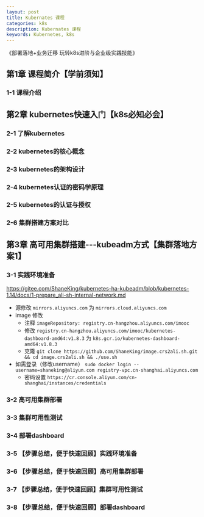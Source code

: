 ```yaml
---
layout: post
title: Kubernates 课程
categories: k8s
description: Kubernates 课程
keywords: Kubernetes, k8s
---
```



《部署落地+业务迁移 玩转k8s进阶与企业级实践技能》

## 第1章 课程简介【学前须知】
### 1-1 课程介绍
## 第2章 kubernetes快速入门【k8s必知必会】
### 2-1 了解kubernetes
### 2-2 kubernetes的核心概念
### 2-3 kubernetes的架构设计
### 2-4 kubernetes认证的密码学原理
### 2-5 kubernetes的认证与授权
### 2-6 集群搭建方案对比
## 第3章 高可用集群搭建---kubeadm方式【集群落地方案1】
### 3-1 实践环境准备
<https://gitee.com/ShaneKing/kubernetes-ha-kubeadm/blob/kubernetes-1.14/docs/1-prepare_ali-sh-internal-network.md>

- 源修改 `mirrors.aliyuncs.com` 为 `mirrors.cloud.aliyuncs.com`
- image 修改
  - 注释 `imageRepository: registry.cn-hangzhou.aliyuncs.com/imooc`
  - 修改 `registry.cn-hangzhou.aliyuncs.com/imooc/kubernetes-dashboard-amd64:v1.8.3` 为 `k8s.gcr.io/kubernetes-dashboard-amd64:v1.8.3`
  - 克隆 `git clone https://github.com/ShaneKing/image.crs2ali.sh.git && cd image.crs2ali.sh && ./use.sh`
- 如需登录（修改username） `sudo docker login --username=shaneking@aliyun.com registry-vpc.cn-shanghai.aliyuncs.com`
  - 密码设置 `https://cr.console.aliyun.com/cn-shanghai/instances/credentials`

### 3-2 高可用集群部署
### 3-3 集群可用性测试
### 3-4 部署dashboard
### 3-5 【步骤总结，便于快速回顾】实践环境准备
### 3-6 【步骤总结，便于快速回顾】高可用集群部署
### 3-7 【步骤总结，便于快速回顾】集群可用性测试
### 3-8 【步骤总结，便于快速回顾】部署dashboard
